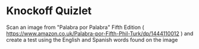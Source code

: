 # Knockoff Quizlet
Scan an image from "Palabra por Palabra" Fifth Edition ( https://www.amazon.co.uk/Palabra-por-Fifth-Phil-Turk/dp/1444110012 ) and create a test using the English and Spanish words found on the image


